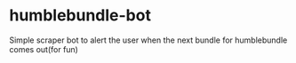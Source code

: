 # humblebundle-bot
Simple scraper bot to alert the user when the next bundle for humblebundle comes out(for fun)
